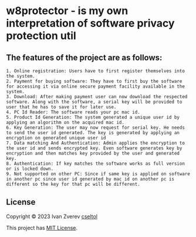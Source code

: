 # w8protector - is my own interpretation of software privacy protection util

## The features of the project are as follows:
    1. Online registration: Users have to first register themselves into the system.
    2. Payment for buying software: They have to first buy the software for accessing it via online secure payment facility available in the system.
    3. Download: After making payment user can now download the respected software. Along with the software, a serial key will be provided to user that he has to save it for later use.
    4. PC Id Reader: The software reads your pc mac id.
    5. Product Id Generation: The system generated a unique user id by applying an algorithm on the acquired mac id.
    6. Key Generation: The user may now request for serial key. He needs to send the user id generated. The key is generated by applying an encryption on generated unique user id
    7. Data matching And Authentication: Admin applies the encryption to the user id and sends encrypted key. Even software generates key by encryption and then matches key provided by the user and generated key.
    8. Authentication: If key matches the software works as full version or is locked down.
    9. Not supported on other PC: Since if same key is applied on software in another pc since user id generated by mac id on another pc is different so the key for that pc will be different.

## License

Copyright © 2023 Ivan Zverev [cseltol](https://github.com/cseltol)

This project has [MIT License](https://github.com/cseltol/w8protector/LICENSE).